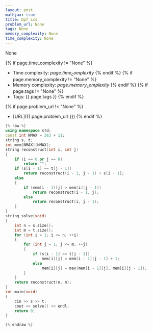 ```yaml
---
layout: post
mathjax: true
title: Dpf Lcs
problem_url: None
tags: None
memory_complexity: None
time_complexity: None
---
```


None


{% if page.time_complexity != "None" %}
- Time complexity: ${{ page.time_complexity }}$
{% endif %}
{% if page.memory_complexity != "None" %}
- Memory complexity: ${{ page.memory_complexity }}$
{% endif %}
{% if page.tags != "None" %}
- Tags: {{ page.tags }}
{% endif %}

{% if page.problem_url != "None" %}
- [URL]({{ page.problem_url }})
{% endif %}

```cpp
{% raw %}
using namespace std;
const int NMAX = 3e3 + 11;
string s, t;
int mem[NMAX][NMAX];
string reconstruct(int i, int j)
{
    if (i == 0 or j == 0)
        return "";
    if (s[i - 1] == t[j - 1])
        return reconstruct(i - 1, j - 1) + s[i - 1];
    else
    {
        if (mem[i - 1][j] > mem[i][j - 1])
            return reconstruct(i - 1, j);
        else
            return reconstruct(i, j - 1);
    }
}
string solve(void)
{
    int n = s.size();
    int m = t.size();
    for (int i = 1; i <= n; ++i)
    {
        for (int j = 1; j <= m; ++j)
        {
            if (s[i - 1] == t[j - 1])
                mem[i][j] = mem[i - 1][j - 1] + 1;
            else
                mem[i][j] = max(mem[i - 1][j], mem[i][j - 1]);
        }
    }
    return reconstruct(n, m);
}
int main(void)
{
    cin >> s >> t;
    cout << solve() << endl;
    return 0;
}

{% endraw %}
```